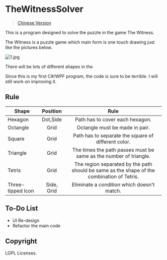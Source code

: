 # TheWitnessSolver

> [Chinese Version](https://zinglix.xyz/2017/07/21/The-Witness-Puzzle-Solver/)

This is a program designed to solve the puzzle in the game The Witness.

The Witness is a puzzle game which main form is  one touch drawing just like the pictures below.

![1.jpg](https://zinglix.xyz/img/in-post/WitnessSolver/1.jpg)

There will be lots of different shapes in the  

Since this is my first C#/WPF program, the code is sure to be terrible. I will still work on improving it.


## Rule

| Shape     | Position  |  Rule |
| ----------------- |:-------:|:-------------:|
| Hexagon      | Dot,Side | Path has to cover each hexagon. |
| Octangle      |   Grid    | Octangle must be made in pair. |
| Square | Grid    |  Path has to separate the square of different color. |
| Triangle |     Grid    | The times the path passes must be same as the number of triangle.|
| Tetris|      Grid     | The region separated by the path should be same as the shape of the combination of Tetris.|
| Three-tipped Icon |     Side, Grid    | Eliminate a condition which doesn't match.|

## To-Do List
* UI Re-design
* Refactor the main code

## Copyright
LGPL Licenses.
